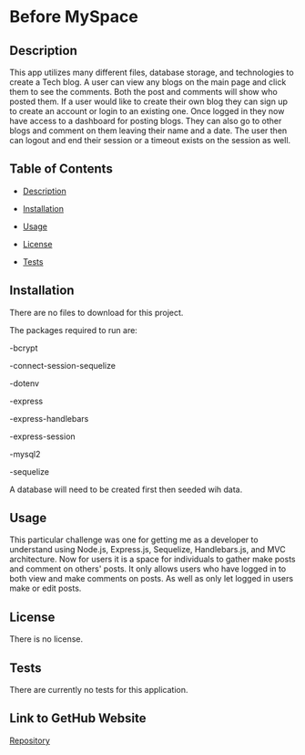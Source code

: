 # Before MySpace

## Description

This app utilizes many different files, database storage, and technologies to create a Tech blog. A user can view any blogs on the main page and click them to see the comments. Both the post and comments will show who posted them. If a user would like to create their own blog they can sign up to create an account or login to an existing one. Once logged in they now have access to a dashboard for posting blogs. They can also go to other blogs and comment on them leaving their name and a date. The user then can logout and end their session or a timeout exists on the session as well.
   
## Table of Contents

- [Description](#description)

- [Installation](#installation)

- [Usage](#usage)

- [License](#license)

- [Tests](#tests)

## Installation

There are no files to download for this project.

The packages required to run are:

-bcrypt

-connect-session-sequelize

-dotenv

-express

-express-handlebars

-express-session

-mysql2

-sequelize

A database will need to be created first then seeded wih data.

## Usage

This particular challenge was one for getting me as a developer to understand using Node.js, Express.js, Sequelize, Handlebars.js, and MVC architecture. Now for users it is a space for individuals to gather make posts and comment on others' posts. It only allows users who have logged in to both view and make comments on posts. As well as only let logged in users make or edit posts.

## License

There is no license.

## Tests

There are currently no tests for this application.

## Link to GetHub Website

[Repository](https://github.com/Masonmanshark4/Before-MySpace)

